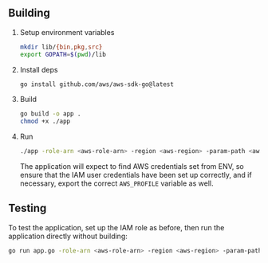 ## Building

1. Setup environment variables

    ```bash
    mkdir lib/{bin,pkg,src}
    export GOPATH=$(pwd)/lib

2. Install deps
   
    ```bash
    go install github.com/aws/aws-sdk-go@latest
    ```

3. Build

    ```bash
    go build -o app .
    chmod +x ./app
    ```

4. Run

    ```bash
    ./app -role-arn <aws-role-arn> -region <aws-region> -param-path <aws-ssm-param-path>
    ```

    The application will expect to find AWS credentials set from ENV, so ensure that the IAM user credentials have been set up correctly, and if necessary, export the correct `AWS_PROFILE` variable as well.

## Testing

To test the application, set up the IAM role as before, then run the application directly without building:

```bash
go run app.go -role-arn <aws-role-arn> -region <aws-region> -param-path <aws-ssm-param-path> -key-path <some-local-path-for-testing>
```
